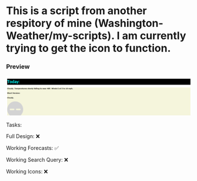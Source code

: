<h1>This is a script from another respitory of mine (Washington-Weather/my-scripts). I am currently trying to get the icon to function.</h1>

<h3>Preview</h3>
 <img src="preview.png"><img>

  Tasks:
  <p>Full Design: ❌</p>
  <p>Working Forecasts: ✅</p>   
  <p>Working Search Query: ❌</p>
  <p>Working Icons: ❌</p>
